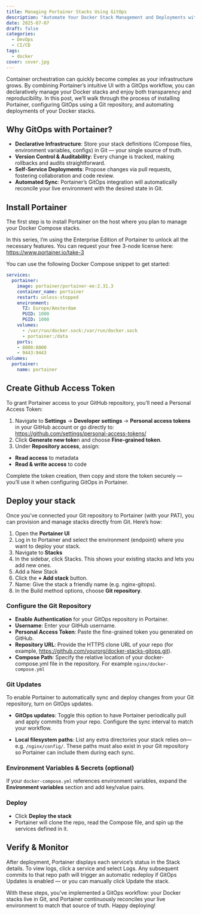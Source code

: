 ```yaml
---
title: Managing Portainer Stacks Using GitOps
description: "Automate Your Docker Stack Management and Deployments with Portainer and GitOps."
date: 2025-07-07
draft: false
categories:
  - DevOps
  - CI/CD
tags:
  - docker
cover: cover.jpg
---
```


Container orchestration can quickly become complex as your infrastructure grows. By combining Portainer’s intuitive UI with a GitOps workflow, you can declaratively manage your Docker stacks and enjoy both transparency and reproducibility. In this post, we’ll walk through the process of installing Portainer, configuring GitOps using a Git repository, and automating deployments of your Docker stacks.

## Why GitOps with Portainer?

- **Declarative Infrastructure**: Store your stack definitions (Compose files, environment variables, configs) in Git — your single source of truth.
- **Version Control & Auditability**: Every change is tracked, making rollbacks and audits straightforward.
- **Self-Service Deployments**: Propose changes via pull requests, fostering collaboration and code review.
- **Automated Sync**: Portainer’s GitOps integration will automatically reconcile your live environment with the desired state in Git.


## Install Portainer
The first step is to install Portainer on the host where you plan to manage your Docker Compose stacks. 

In this series, I’m using the Enterprise Edition of Portainer to unlock all the necessary features. You can request your free 3-node license here: https://www.portainer.io/take-3

You can use the following Docker Compose snippet to get started:

```yaml {filename="docker-compose.yml"}
services:
  portainer:
    image: portainer/portainer-ee:2.31.3
    container_name: portainer
    restart: unless-stopped
    environment:
      TZ: Europe/Amsterdam
      PUID: 1000
      PGID: 1000
    volumes:
      - /var/run/docker.sock:/var/run/docker.sock
      - portainer:/data
    ports:
    - 8000:8000
    - 9443:9443
volumes:
  portainer:
    name: portainer
```
## Create Github Access Token
To grant Portainer access to your GitHub repository, you’ll need a Personal Access Token:

1. Navigate to **Settings** → **Developer settings** → **Personal access tokens** in your GitHub account or go directly to:
    https://github.com/settings/personal-access-tokens/
2. Click **Generate new toke**n and choose **Fine-grained token**.
3. Under **Repository access**, assign:
  - **Read access** to metadata
  - **Read & write access** to code

Complete the token creation, then copy and store the token securely — you’ll use it when configuring GitOps in Portainer.

## Deploy your stack

Once you’ve connected your Git repository to Portainer (with your PAT), you can provision and manage stacks directly from Git. Here’s how:

1. Open the **Portainer UI**
2. Log in to Portainer and select the environment (endpoint) where you want to deploy your stack.
3. Navigate to **Stacks**
4. In the sidebar, click Stacks. This shows your existing stacks and lets you add new ones.
5. Add a New Stack
6. Click the **+ Add stack** button.
7. Name: Give the stack a friendly name (e.g. nginx-gitops).
8. In the Build method options, choose **Git repository**.

### Configure the Git Repository

- **Enable Authentication** for your GitOps repository in Portainer.
- **Username**: Enter your GitHub username.
- **Personal Access Token**: Paste the fine-grained token you generated on GitHub.
- **Repository URL**: Provide the HTTPS clone URL of your repo (for example, https://github.com/yourorg/docker-stacks-gitops.git).
- **Compose Path**: Specify the relative location of your docker-compose.yml file in the repository. For example `nginx/docker-compose.yml`


### Git Updates
To enable Portainer to automatically sync and deploy changes from your Git repository, turn on GitOps updates.

- **GitOps updates**: Toggle this option to have Portainer periodically pull and apply commits from your repo. Configure the sync interval to match your workflow.

- **Local filesystem paths**: List any extra directories your stack relies on—e.g. `/nginx/config/`. These paths must also exist in your Git repository so Portainer can include them during each sync.

### Environment Variables & Secrets (optional)
If your `docker-compose.yml` references environment variables, expand the **Environment variables** section and add key/value pairs.

### Deploy
- Click **Deploy the stack**
- Portainer will clone the repo, read the Compose file, and spin up the services defined in it.


## Verify & Monitor
After deployment, Portainer displays each service’s status in the Stack details.
To view logs, click a service and select Logs. Any subsequent commits to that repo path will trigger an automatic redeploy if GitOps Updates is enabled — or you can manually click Update the stack.

With these steps, you’ve implemented a GitOps workflow: your Docker stacks live in Git, and Portainer continuously reconciles your live environment to match that source of truth. Happy deploying!
